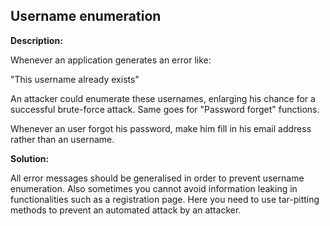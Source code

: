 
Username enumeration
-------

**Description:**

Whenever an application generates an error like:

"This username already exists"

An attacker could enumerate these usernames, enlarging his chance for a successful 
brute-force attack. Same goes for "Password forget" functions.

Whenever an user forgot his password, make him fill in his email address 
rather than an username.


**Solution:**

All error messages should be generalised in order to prevent username enumeration. 
Also sometimes you cannot avoid information leaking in functionalities such as a 
registration page. Here you need to use tar-pitting methods to prevent an automated 
attack by an attacker.

	